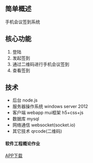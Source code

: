 ## 简单概述
手机会议签到系统

## 核心功能
1. 登陆
2. 发起签到
3. 通过二维码进行手机会议签到
4. 查看签到

## 技术
+ 后台 node.js
+ 服务器操作系统 windows server 2012
+ 客户端  webapp mui框架 h5+css+js
+ 数据库 mysql
+ 网络通信 websocket(socket.io)
+ 其它技术 qrcode(二维码)


#### 软件工程概论作业
[APP下载](http://tangchuan.xyz/)
